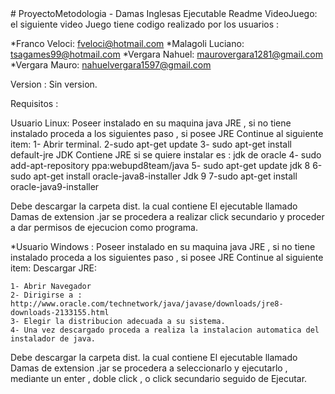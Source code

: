 <Damas Inglesas Ejecutable>
# ProyectoMetodologia - Damas Inglesas Ejecutable Readme
VideoJuego: el siguiente video Juego tiene codigo realizado por los usuarios :

*Franco Veloci: fveloci@hotmail.com
*Malagoli Luciano: tsagames99@hotmail.com
*Vergara Nahuel: maurovergara1281@gmail.com
*Vergara Mauro: nahuelvergara1597@gmail.com

Version : Sin version.

Requisitos :

Usuario Linux: Poseer instalado en su maquina java JRE , si no tiene instalado proceda a los siguientes paso , si posee 
JRE Continue al siguiente item:
	1- Abrir terminal.
	2-sudo apt-get update
	3-  sudo apt-get install default-jre
	JDK Contiene JRE si se quiere instalar es :
	jdk de oracle
	4- sudo add-apt-repository ppa:webupd8team/java
  	5- sudo apt-get update
	jdk 8
	6-sudo apt-get install oracle-java8-installer
	Jdk 9
	7-sudo apt-get install oracle-java9-installer

Debe descargar la carpeta dist. la cual contiene El ejecutable llamado Damas de extension .jar se procedera a realizar click secundario y proceder a dar permisos de ejecucion como programa.

*Usuario Windows : Poseer instalado en su maquina java JRE , si no tiene instalado proceda a los siguientes paso , si posee 
JRE Continue al siguiente item:
	Descargar JRE:

	1- Abrir Navegador
	2- Dirigirse a : http://www.oracle.com/technetwork/java/javase/downloads/jre8-downloads-2133155.html
	3- Elegir la distribucion adecuada a su sistema.
	4- Una vez descargado proceda a realiza la instalacion automatica del instalador de java.


Debe descargar la carpeta dist. la cual contiene El ejecutable llamado Damas de extension .jar se procedera a seleccionarlo y ejecutarlo , mediante un enter , doble click , o click secundario
seguido de Ejecutar.
